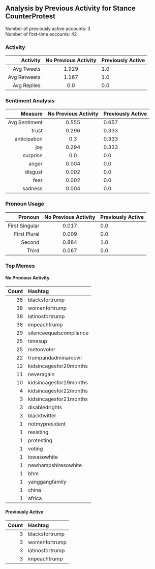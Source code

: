 
## Analysis by Previous Activity for Stance CounterProtest

Number of previously active accounts: 3  
Number of first-time accounts:        42

### Activity 

| Activity | No Previous Activity | Previously Active |
|------:|:------:|:-------|
| Avg Tweets | 1.929 | 1.0 |
| Avg Retweets | 1.167 | 1.0 |
| Avg Replies | 0.0 | 0.0 |

### Sentiment Analysis

| Measure | No Previous Activity | Previously Active |
|------:|:------:|:-------|
| Avg Sentiment | 0.555 | 0.657 |
| trust | 0.296 | 0.333 |
| anticipation | 0.3 | 0.333 |
| joy | 0.294 | 0.333 |
| surprise | 0.0 | 0.0 |
| anger | 0.004 | 0.0 |
| disgust | 0.002 | 0.0 |
| fear | 0.002 | 0.0 |
| sadness | 0.004 | 0.0 |


### Pronoun Usage

| Pronoun | No Previous Activity | Previously Active |
|------:|:------:|:-------|
| First Singular | 0.017 | 0.0 |
| First Plural | 0.009 | 0.0 |
| Second | 0.884 | 1.0 |
| Third | 0.067 | 0.0 |


### Top Memes

#### No Previous Activity

| Count | Hashtag |
|------:|:------|
| 38 | blacksfortrump |
| 38 | womenfortrump |
| 38 | latinosfortrump |
| 38 | impeachtrump |
| 29 | silenceequalscompliance |
| 25 | timesup |
| 25 | metoovoter |
| 22 | trumpandadminareevil |
| 12 | kidsincagesfor20months |
| 11 | neveragain |
| 10 | kidsincagesfor19months |
| 4 | kidsincagesfor22months |
| 3 | kidsincagesfor21months |
| 3 | disabledrights |
| 3 | blacktwitter |
| 1 | notmypresident |
| 1 | resisting |
| 1 | protesting |
| 1 | voting |
| 1 | iowasowhite |
| 1 | newhampshiresowhite |
| 1 | bhm |
| 1 | yanggangfamily |
| 1 | china |
| 1 | africa |


#### Previously Active

| Count | Hashtag |
|------:|:------|
| 3 | blacksfortrump |
| 3 | womenfortrump |
| 3 | latinosfortrump |
| 3 | impeachtrump |



